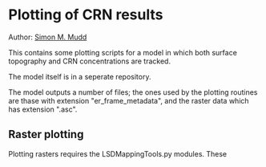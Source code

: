 Plotting of CRN results
==============================================================

Author: [Simon M. Mudd](http://www.geos.ed.ac.uk/homes/smudd)

This contains some plotting scripts for a model in which both surface topography and CRN concentrations are tracked.

The model itself is in a seperate repository. 

The model outputs a number of files; the ones used by the plotting routines are thase with extension "er_frame_metadata",
and the raster data which has extension ".asc". 

Raster plotting
----------------------------------

Plotting rasters requires the LSDMappingTools.py modules. These 
